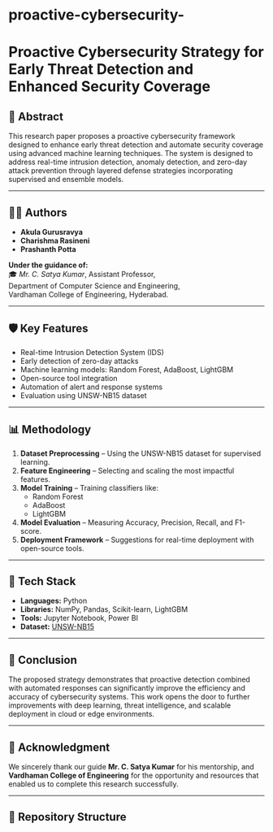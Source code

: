# proactive-cybersecurity-

# Proactive Cybersecurity Strategy for Early Threat Detection and Enhanced Security Coverage

## 📘 Abstract

This research paper proposes a proactive cybersecurity framework designed to enhance early threat detection and automate security coverage using advanced machine learning techniques. The system is designed to address real-time intrusion detection, anomaly detection, and zero-day attack prevention through layered defense strategies incorporating supervised and ensemble models.

---

## 👩‍💻 Authors

- **Akula Gurusravya**
- **Charishma Rasineni**
- **Prashanth Potta**

**Under the guidance of:**  
🎓 *Mr. C. Satya Kumar*, Assistant Professor,  
Department of Computer Science and Engineering,  
Vardhaman College of Engineering, Hyderabad.

---

## 🛡️ Key Features

- Real-time Intrusion Detection System (IDS)
- Early detection of zero-day attacks
- Machine learning models: Random Forest, AdaBoost, LightGBM
- Open-source tool integration
- Automation of alert and response systems
- Evaluation using UNSW-NB15 dataset

---

## 📊 Methodology

1. **Dataset Preprocessing** – Using the UNSW-NB15 dataset for supervised learning.
2. **Feature Engineering** – Selecting and scaling the most impactful features.
3. **Model Training** – Training classifiers like:
   - Random Forest
   - AdaBoost
   - LightGBM
4. **Model Evaluation** – Measuring Accuracy, Precision, Recall, and F1-score.
5. **Deployment Framework** – Suggestions for real-time deployment with open-source tools.

---

## 🧠 Tech Stack

- **Languages:** Python
- **Libraries:** NumPy, Pandas, Scikit-learn, LightGBM
- **Tools:** Jupyter Notebook, Power BI
- **Dataset:** [UNSW-NB15](https://research.unsw.edu.au/projects/unsw-nb15-dataset)

---

## 📝 Conclusion

The proposed strategy demonstrates that proactive detection combined with automated responses can significantly improve the efficiency and accuracy of cybersecurity systems. This work opens the door to further improvements with deep learning, threat intelligence, and scalable deployment in cloud or edge environments.

---

## 📎 Acknowledgment

We sincerely thank our guide **Mr. C. Satya Kumar** for his mentorship, and **Vardhaman College of Engineering** for the opportunity and resources that enabled us to complete this research successfully.

---

## 📂 Repository Structure


